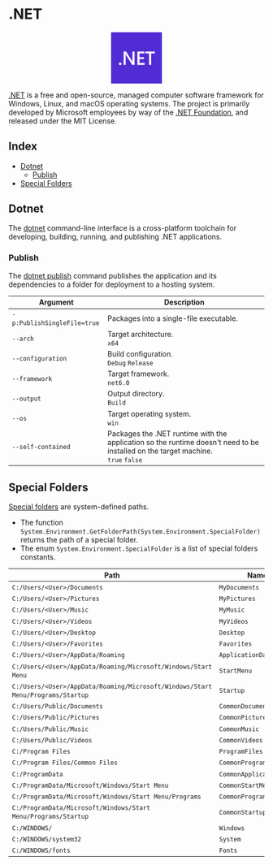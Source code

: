 # .NET

<p align="center"><img align="center" width="20%" height="20%" src="assets/dotnet.svg"></p>

[.NET](https://en.wikipedia.org/wiki/.NET) is a free and open-source, managed computer software framework for Windows, Linux, and macOS operating systems. The project is primarily developed by Microsoft employees by way of the [.NET Foundation](https://en.wikipedia.org/wiki/.NET_Foundation), and released under the MIT License.

## Index

* [Dotnet](#dotnet)
  * [Publish](#publish)
* [Special Folders](#special-folders)

## Dotnet

The [dotnet](https://learn.microsoft.com/en-us/dotnet/core/tools/) command-line interface is a cross-platform toolchain for developing, building, running, and publishing .NET applications.

### Publish

The [dotnet publish](https://learn.microsoft.com/en-us/dotnet/core/tools/dotnet-publish) command publishes the application and its dependencies to a folder for deployment to a hosting system.

| Argument | Description |
|---|---|
| `-p:PublishSingleFile=true` | Packages into a single-file executable. |
| `--arch` | Target architecture.<br>`x64` |
| `--configuration` | Build configuration.<br>`Debug` `Release` |
| `--framework` | Target framework.<br>`net6.0` |
| `--output` | Output directory.<br>`Build` |
| `--os` | Target operating system.<br>`win` |
| `--self-contained` | Packages the .NET runtime with the application so the runtime doesn't need to be installed on the target machine.<br>`true` `false` |

## Special Folders

[Special folders](https://learn.microsoft.com/en-us/dotnet/api/system.environment.specialfolder) are system-defined paths.
* The function `System.Environment.GetFolderPath(System.Environment.SpecialFolder)` returns the path of a special folder.
* The enum `System.Environment.SpecialFolder` is a list of special folders constants.

| Path | Name |
|---|---|
| `C:/Users/<User>/Documents` | `MyDocuments` |
| `C:/Users/<User>/Pictures` | `MyPictures` |
| `C:/Users/<User>/Music` | `MyMusic` |
| `C:/Users/<User>/Videos` | `MyVideos` |
| `C:/Users/<User>/Desktop` | `Desktop` |
| `C:/Users/<User>/Favorites` | `Favorites` |
| `C:/Users/<User>/AppData/Roaming` | `ApplicationData` |
| `C:/Users/<User>/AppData/Roaming/Microsoft/Windows/Start Menu` | `StartMenu` |
| `C:/Users/<User>/AppData/Roaming/Microsoft/Windows/Start Menu/Programs/Startup` | `Startup` |
| `C:/Users/Public/Documents` | `CommonDocuments` |
| `C:/Users/Public/Pictures` | `CommonPictures` |
| `C:/Users/Public/Music` | `CommonMusic` |
| `C:/Users/Public/Videos` | `CommonVideos` |
| `C:/Program Files` | `ProgramFiles` |
| `C:/Program Files/Common Files` | `CommonProgramFiles` |
| `C:/ProgramData` | `CommonApplicationData` |
| `C:/ProgramData/Microsoft/Windows/Start Menu` | `CommonStartMenu` |
| `C:/ProgramData/Microsoft/Windows/Start Menu/Programs` | `CommonPrograms` |
| `C:/ProgramData/Microsoft/Windows/Start Menu/Programs/Startup` | `CommonStartup` |
| `C:/WINDOWS/` | `Windows` |
| `C:/WINDOWS/system32` | `System` |
| `C:/WINDOWS/fonts` | `Fonts` |
